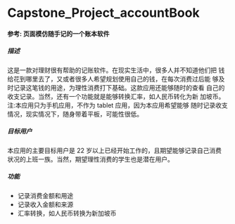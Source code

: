 # Capstone_Project_accountBook
<h4>参考: 页面模仿随手记的一个账本软件<h4>
<h5>描述</h5>
<p>这是一款对理财很有帮助的记账软件。在现实生活中，很多人并不知道他们把 钱给花到哪里去了，又或者很多人希望规划使用自己的钱，在每次消费过后能 够及时记录这笔钱的用途，为理性消费打下基础。这款应用还能够随时的查看 自己的收支记录。当然，还有一个功能就是能够转换汇率，如人民币转化为新 加坡币。注:本应用只为手机应用，不作为 tablet 应用，因为本应用希望能够 随时记录收支情况，现实情况下，随身带着平板，可能性很低。</p>
<h5>目标用户</h5>
<p>本应用的主要目标用户是 22 岁以上已经开始工作的，且期望能够记录自己消费 状况的上班一族。当然，期望理性消费的学生也是潜在用户。</p>
<h5>功能</h5>
<p><ul>
   <li>记录消费金额和用途</li>
   <li>记录收入金额和来源</li>
   <li>汇率转换，如人民币转换为新加坡币</li>
   </ul></p>


